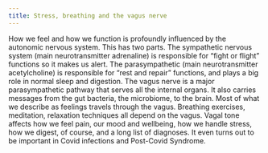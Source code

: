 ```yaml
---
title: Stress, breathing and the vagus nerve
---
```


How we feel and how we function is profoundly influenced by the autonomic nervous system. This has two parts. The sympathetic nervous system (main neurotransmitter adrenaline) is responsible for “fight or flight” functions so it makes us alert. The parasympathetic (main neurotransmitter acetylcholine) is responsible for “rest and repair” functions, and plays a big role in normal sleep and digestion. The vagus nerve is a major parasympathetic pathway that serves all the internal organs. It also carries messages from the gut bacteria, the microbiome, to the brain. Most of what we describe as feelings travels through the vagus. Breathing exercises, meditation, relaxation techniques all depend on the vagus. Vagal tone affects how we feel pain, our mood and wellbeing, how we handle stress, how we digest, of course, and a long list of diagnoses. It even turns out to be important in Covid infections and Post-Covid Syndrome.